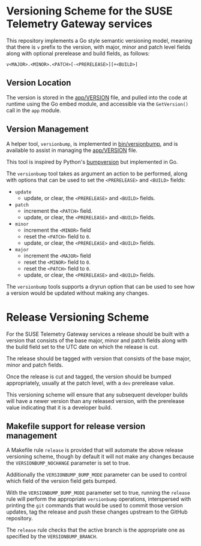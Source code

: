 # Versioning Scheme for the SUSE Telemetry Gateway services

This repository implements a Go style semantic versioning model, meaning
that there is `v` prefix to the version, with major, minor and patch level
fields along with optional prerelease and build fields, as follows:

```
v<MAJOR>.<MINOR>.<PATCH>[-<PRERELEASE>][+<BUILD>]
```

## Version Location

The version is stored in the [app/VERSION](app/VERSION) file, and pulled
into the code at runtime using the Go embed module, and accessible via
the `GetVersion()` call in the `app` module.

## Version Management

A helper tool, `versionbump`, is implemented in [bin/versionbump](bin/versionbump),
and is available to assist in managing the [app/VERSION](app/VERSION) file.

This tool is inspired by Python's [bumpversion](https://pypi.org/project/bump2version/)
but implemented in Go.

The `versionbump` tool takes as argument an action to be performed,
along with options that can be used to set the `<PRERELEASE>` and
`<BUILD>` fields:
* `update`
  - update, or clear, the `<PRERELEASE>` and `<BUILD>` fields.
* `patch`
  - increment the `<PATCH>` field.
  - update, or clear, the `<PRERELEASE>` and `<BUILD>` fields.
* `minor`
  - increment the `<MINOR>` field
  - reset the `<PATCH>` field to `0`.
  - update, or clear, the `<PRERELEASE>` and `<BUILD>` fields.
* `major`
  - increment the `<MAJOR>` field
  - reset the `<MINOR>` field to `0`.
  - reset the `<PATCH>` field to `0`.
  - update, or clear, the `<PRERELEASE>` and `<BUILD>` fields.

The `versionbump` tools supports a dryrun option that can be used
to see how a version would be updated without making any changes.

# Release Versioning Scheme

For the SUSE Telemetry Gateway services a release should be built
with a version that consists of the base major, minor and patch
fields along with the build field set to the UTC date on which the
release is cut.

The release should be tagged with version that consists of the base
major, minor and patch fields.

Once the release is cut and tagged, the version should be bumped
appropriately, usually at the patch level, with a `dev` prerelease
value.

This versioning scheme will ensure that any subsequent developer
builds will have a newer version than any released version, with
the prerelease value indicating that it is a developer build.

## Makefile support for release version management

A Makefile rule `release` is provided that will automate the above
release versioning scheme, though by default it will not make any
changes because the `VERSIONBUMP_NOCHANGE` parameter is set to true.

Additionally the `VERSIONBUMP_BUMP_MODE` parameter can be used to
control which field of the version field gets bumped.

With the `VERSIONBUMP_BUMP_MODE` parameter set to true, running the
`release` rule will perform the appropriate `versionbump` operations,
interspersed with printing the `git` commands that would be used to
commit those version updates, tag the release and push these changes
upstream to the GitHub repository.

The `release` rule checks that the active branch is the appropriate
one as specified by the `VERSIONBUMP_BRANCH`.